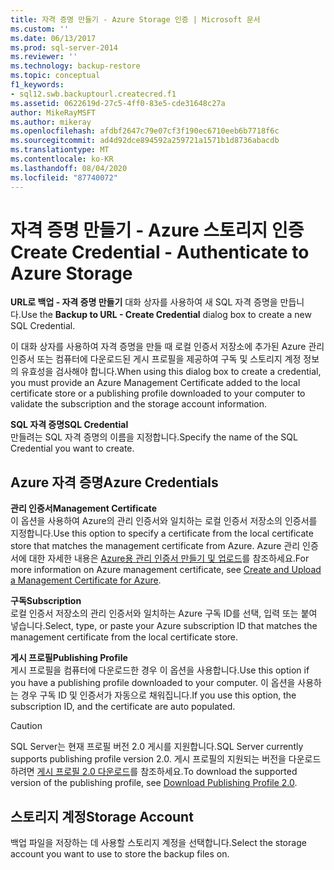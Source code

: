 ```yaml
---
title: 자격 증명 만들기 - Azure Storage 인증 | Microsoft 문서
ms.custom: ''
ms.date: 06/13/2017
ms.prod: sql-server-2014
ms.reviewer: ''
ms.technology: backup-restore
ms.topic: conceptual
f1_keywords:
- sql12.swb.backuptourl.createcred.f1
ms.assetid: 0622619d-27c5-4ff0-83e5-cde31648c27a
author: MikeRayMSFT
ms.author: mikeray
ms.openlocfilehash: afdbf2647c79e07cf3f190ec6710eeb6b7718f6c
ms.sourcegitcommit: ad4d92dce894592a259721a1571b1d8736abacdb
ms.translationtype: MT
ms.contentlocale: ko-KR
ms.lasthandoff: 08/04/2020
ms.locfileid: "87740072"
---
```

# <a name="create-credential---authenticate-to-azure-storage"></a><span data-ttu-id="e5c58-102">자격 증명 만들기 - Azure 스토리지 인증</span><span class="sxs-lookup"><span data-stu-id="e5c58-102">Create Credential - Authenticate to Azure Storage</span></span>
  <span data-ttu-id="e5c58-103">**URL로 백업 - 자격 증명 만들기** 대화 상자를 사용하여 새 SQL 자격 증명을 만듭니다.</span><span class="sxs-lookup"><span data-stu-id="e5c58-103">Use the **Backup to URL - Create Credential** dialog box to create a new SQL Credential.</span></span>  
  
 <span data-ttu-id="e5c58-104">이 대화 상자를 사용하여 자격 증명을 만들 때 로컬 인증서 저장소에 추가된 Azure 관리 인증서 또는 컴퓨터에 다운로드된 게시 프로필을 제공하여 구독 및 스토리지 계정 정보의 유효성을 검사해야 합니다.</span><span class="sxs-lookup"><span data-stu-id="e5c58-104">When using this dialog box to create a credential, you must provide an Azure Management Certificate added to the local certificate store or a publishing profile downloaded to your computer to validate the subscription and the storage account information.</span></span>  
  
 <span data-ttu-id="e5c58-105">**SQL 자격 증명**</span><span class="sxs-lookup"><span data-stu-id="e5c58-105">**SQL Credential**</span></span>  
 <span data-ttu-id="e5c58-106">만들려는 SQL 자격 증명의 이름을 지정합니다.</span><span class="sxs-lookup"><span data-stu-id="e5c58-106">Specify the name of the SQL Credential you want to create.</span></span>  
  
## <a name="azure-credentials"></a><span data-ttu-id="e5c58-107">Azure 자격 증명</span><span class="sxs-lookup"><span data-stu-id="e5c58-107">Azure Credentials</span></span>  
 <span data-ttu-id="e5c58-108">**관리 인증서**</span><span class="sxs-lookup"><span data-stu-id="e5c58-108">**Management Certificate**</span></span>  
 <span data-ttu-id="e5c58-109">이 옵션을 사용하여 Azure의 관리 인증서와 일치하는 로컬 인증서 저장소의 인증서를 지정합니다.</span><span class="sxs-lookup"><span data-stu-id="e5c58-109">Use this option to specify a certificate from the local certificate store that matches the management certificate from Azure.</span></span> <span data-ttu-id="e5c58-110">Azure 관리 인증서에 대한 자세한 내용은 [Azure용 관리 인증서 만들기 및 업로드](https://go.microsoft.com/fwlink/?LinkId=320781)를 참조하세요.</span><span class="sxs-lookup"><span data-stu-id="e5c58-110">For more information on Azure management certificate, see [Create and Upload a Management Certificate for Azure](https://go.microsoft.com/fwlink/?LinkId=320781).</span></span>  
  
 <span data-ttu-id="e5c58-111">**구독**</span><span class="sxs-lookup"><span data-stu-id="e5c58-111">**Subscription**</span></span>  
 <span data-ttu-id="e5c58-112">로컬 인증서 저장소의 관리 인증서와 일치하는 Azure 구독 ID를 선택, 입력 또는 붙여 넣습니다.</span><span class="sxs-lookup"><span data-stu-id="e5c58-112">Select, type, or paste your Azure subscription ID that matches the management certificate from the local certificate store.</span></span>  
  
 <span data-ttu-id="e5c58-113">**게시 프로필**</span><span class="sxs-lookup"><span data-stu-id="e5c58-113">**Publishing Profile**</span></span>  
 <span data-ttu-id="e5c58-114">게시 프로필을 컴퓨터에 다운로드한 경우 이 옵션을 사용합니다.</span><span class="sxs-lookup"><span data-stu-id="e5c58-114">Use this option if you have a publishing profile downloaded to your computer.</span></span> <span data-ttu-id="e5c58-115">이 옵션을 사용하는 경우 구독 ID 및 인증서가 자동으로 채워집니다.</span><span class="sxs-lookup"><span data-stu-id="e5c58-115">If you use this option, the subscription ID, and the certificate are auto populated.</span></span>  
  
> [!CAUTION]  
>  <span data-ttu-id="e5c58-116">SQL Server는 현재 프로필 버전 2.0 게시를 지원합니다.</span><span class="sxs-lookup"><span data-stu-id="e5c58-116">SQL Server currently supports publishing profile version 2.0.</span></span> <span data-ttu-id="e5c58-117">게시 프로필의 지원되는 버전을 다운로드하려면 [게시 프로필 2.0 다운로드](https://go.microsoft.com/fwlink/?LinkId=396421)를 참조하세요.</span><span class="sxs-lookup"><span data-stu-id="e5c58-117">To download the supported version of the publishing profile, see [Download Publishing Profile 2.0](https://go.microsoft.com/fwlink/?LinkId=396421).</span></span>  
  
## <a name="storage-account"></a><span data-ttu-id="e5c58-118">스토리지 계정</span><span class="sxs-lookup"><span data-stu-id="e5c58-118">Storage Account</span></span>  
 <span data-ttu-id="e5c58-119">백업 파일을 저장하는 데 사용할 스토리지 계정을 선택합니다.</span><span class="sxs-lookup"><span data-stu-id="e5c58-119">Select the storage account you want to use to store the backup files on.</span></span>  
  
  
